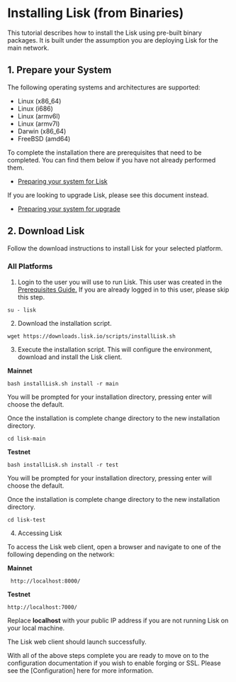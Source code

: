 # Installing Lisk (from Binaries)

This tutorial describes how to install the Lisk using pre-built binary packages. It is built under the assumption you are deploying Lisk for the main network.

## 1. Prepare your System

The following operating systems and architectures are supported:

- Linux (x86_64)
- Linux (i686)
- Linux (armv6l)
- Linux (armv7l)
- Darwin (x86_64)
- FreeBSD (amd64)

To complete the installation there are prerequisites that need to be completed. You can find them below if you have not already performed them.

* [Preparing your system for Lisk](https://github.com/LiskHQ/lisk-wiki/wiki/Prerequisites)

If you are looking to upgrade Lisk, please see this document instead.

* [Preparing your system for upgrade](https://github.com/LiskHQ/lisk-wiki/wiki/Binary-Upgrade)

## 2. Download Lisk

Follow the download instructions to install Lisk for your selected platform.

### All Platforms

1. Login to the user you will use to run Lisk. This user was created in the [Prerequisites Guide.](https://github.com/LiskHQ/lisk-wiki/wiki/Prerequisites) If you are already logged in to this user, please skip this step.

  ```text
  su - lisk
  ```

2. Download the installation script.

  ```text
  wget https://downloads.lisk.io/scripts/installLisk.sh
  ```

3. Execute the installation script. This will configure the environment, download and install the Lisk client.

  **Mainnet**
  ```text
  bash installLisk.sh install -r main
  ```   

   You will be prompted for your installation directory, pressing enter will choose the default.

   Once the installation is complete change directory to the new installation directory.

  ```text
  cd lisk-main
  ```

  **Testnet**
  ```text
  bash installLisk.sh install -r test
  ```   
  You will be prompted for your installation directory, pressing enter will choose the default.

  Once the installation is complete change directory to the new installation directory.

  ```text
  cd lisk-test
  ```

4. Accessing Lisk

  To access the Lisk web client, open a browser and navigate to one of the following depending on the network:

  **Mainnet**
  ```text
   http://localhost:8000/
   ```
   **Testnet**
   ```text
   http://localhost:7000/
   ```

   Replace **localhost** with your public IP address if you are not running Lisk on your local machine.

  The Lisk web client should launch successfully.

With all of the above steps complete you are ready to move on to the configuration documentation if you wish to enable forging or SSL. Please see the [Configuration] here for more information.
